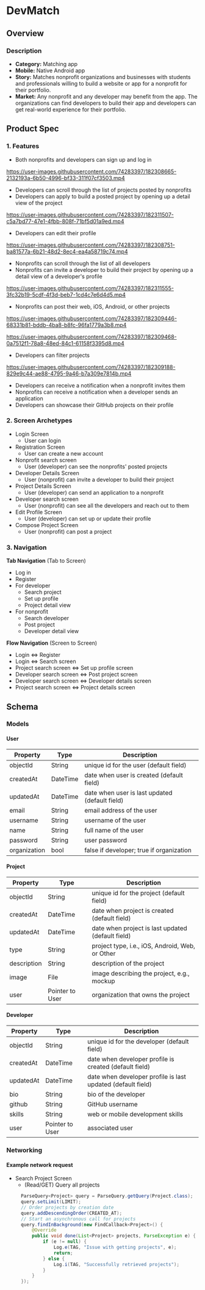 # DevMatch


## Overview
### Description
- **Category:** Matching app
- **Mobile:** Native Android app
- **Story:** Matches nonprofit organizations and businesses with students and professionals willing to build a website or app for a nonprofit for their portfolio.
- **Market:** Any nonprofit and any developer may benefit from the app. The organizations can find developers to build their app and developers can get real-world experience for their portfolio. 

## Product Spec

### 1. Features

* Both nonprofits and developers can sign up and log in


https://user-images.githubusercontent.com/74283397/182308665-2132193a-6b50-4996-bf33-311f07cf3503.mp4


* Developers can scroll through the list of projects posted by nonprofits
* Developers can apply to build a posted project by opening up a detail view of the project


https://user-images.githubusercontent.com/74283397/182311507-c5a7bd77-47e1-4fbb-808f-71bf5d01a9ed.mp4

* Developers can edit their profile 


https://user-images.githubusercontent.com/74283397/182308751-ba81577a-6b21-48d2-8ec4-ea4a58719c74.mp4


* Nonprofits can scroll through the list of all developers
* Nonprofits can invite a developer to build their project by opening up a detail view of a developer's profile


https://user-images.githubusercontent.com/74283397/182311555-3fc32b19-5cdf-4f3d-beb7-1cd4c7e6d4d5.mp4

* Nonprofits can post their web, iOS, Android, or other projects


https://user-images.githubusercontent.com/74283397/182309446-68331b81-bddb-4ba8-b8fc-96fa1779a3b8.mp4


https://user-images.githubusercontent.com/74283397/182309468-0a7512f1-78a8-48ed-84c1-61158f3395d8.mp4


* Developers can filter projects


https://user-images.githubusercontent.com/74283397/182309188-829e9c44-ae88-4795-9a46-b7a309e7814b.mp4

* Developers can receive a notification when a nonprofit invites them
* Nonprofits can receive a notification when a developer sends an application
* Developers can showcase their GitHub projects on their profile

### 2. Screen Archetypes

* Login Screen
   * User can login
* Registration Screen
   * User can create a new account
 * Nonprofit search screen
   * User (developer) can see the nonprofits' posted projects
 * Developer Details Screen
     * User (nonprofit) can invite a developer to build their project
 * Project Details Screen
     * User (developer) can send an application to a nonprofit
 * Developer search screen
   * User (nonprofit) can see all the developers and reach out to them
 * Edit Profile Screen
   * User (developer) can set up or update their profile
 * Compose Project Screen
   * User (nonprofit) can post a project 

### 3. Navigation

**Tab Navigation** (Tab to Screen)

* Log in
* Register
* For developer
    * Search project
    * Set up profile
    * Project detail view
* For nonprofit
    * Search developer
    * Post project
    * Developer detail view

**Flow Navigation** (Screen to Screen)

* Login <=> Register
* Login <=> Search screen
* Project search screen <=> Set up profile screen
* Developer search screen <=> Post project screen
* Developer search screen <=> Developer details screen
* Project search screen <=> Project details screen


## Schema 
### Models
#### User

   | Property      | Type           | Description |
   | ------------- | --------       | ------------|
   | objectId      | String         | unique id for the user (default field) |
   | createdAt     | DateTime       | date when user is created (default field) |
   | updatedAt     | DateTime       | date when user is last updated (default field) |
   | email         | String         | email address of the user |
   | username      | String         | username of the user |
   | name          | String         | full name of the user |
   | password      | String         | user password |
   | organization  | bool           | false if developer; true if organization |
   
   
#### Project

   | Property      | Type           | Description |
   | ------------- | --------       | ------------|
   | objectId      | String         | unique id for the project (default field) |
   | createdAt     | DateTime       | date when project is created (default field) |
   | updatedAt     | DateTime       | date when project is last updated (default field) |
   | type          | String         | project type, i.e., iOS, Android, Web, or Other |
   | description   | String         | description of the project |
   | image         | File           | image describing the project, e.g., mockup |
   | user         | Pointer to User           | organization that owns the project |

#### Developer

   | Property      | Type           | Description |
   | ------------- | --------       | ------------|
   | objectId      | String         | unique id for the developer (default field) |
   | createdAt     | DateTime       | date when developer profile is created (default field) |
   | updatedAt     | DateTime       | date when developer profile is last updated (default field) |
   | bio           | String         | bio of the developer |
   | github        | String         | GitHub username |
   | skills        | String         | web or mobile development skills |
   | user          | Pointer to User| associated user |
   
   
   
   
### Networking
#### Example network request
   - Search Project Screen
      - (Read/GET) Query all projects
      ```java
        ParseQuery<Project> query = ParseQuery.getQuery(Project.class);
        query.setLimit(LIMIT);
        // Order projects by creation date
        query.addDescendingOrder(CREATED_AT);
        // Start an asynchronous call for projects
        query.findInBackground(new FindCallback<Project>() {
            @Override
            public void done(List<Project> projects, ParseException e) {
                if (e != null) {
                    Log.e(TAG, "Issue with getting projects", e);
                    return;
                } else {
                    Log.i(TAG, "Successfully retrieved projects");
                }
            }
        });
     ```

